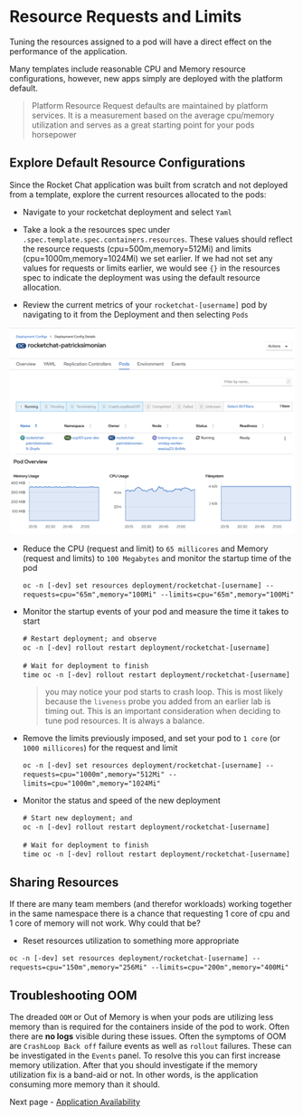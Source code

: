 # Resource Requests and Limits
Tuning the resources assigned to a pod will have a direct effect on the performance of the application. 

Many templates include reasonable CPU and Memory resource configurations, however, new apps simply are deployed with the platform default. 

> Platform Resource Request defaults are maintained by platform services. It is a measurement based on the average cpu/memory utilization and serves as a great starting point for your pods horsepower

## Explore Default Resource Configurations
Since the Rocket Chat application was built from scratch and not deployed from a template, explore the current resources allocated to the pods: 

- Navigate to your rocketchat deployment and select `Yaml`
- Take a look a the resources spec under `.spec.template.spec.containers.resources`. These values should reflect the resource requests (cpu=500m,memory=512Mi) and limits (cpu=1000m,memory=1024Mi) we set earlier.  If we had not set any values for requests or limits earlier, we would see `{}` in the resources spec to indicate the deployment was using the default resource allocation. 

- Review the current metrics of your `rocketchat-[username]` pod by navigating to it from the Deployment and then selecting `Pods`

![](./images/11_resources_02.png)
![](./images/11_resources_03.png)

- Reduce the CPU (request and limit) to `65 millicores` and Memory (request and limits) to `100 Megabytes` and monitor the startup time of the pod
  ```oc:cli
  oc -n [-dev] set resources deployment/rocketchat-[username] --requests=cpu="65m",memory="100Mi" --limits=cpu="65m",memory="100Mi"
  ```
- Monitor the startup events of your pod and measure the time it takes to start
  ```oc:cli
  # Restart deployment; and observe
  oc -n [-dev] rollout restart deployment/rocketchat-[username]

  # Wait for deployment to finish
  time oc -n [-dev] rollout restart deployment/rocketchat-[username]
  ```

  > you may notice your pod starts to crash loop. This is most likely because the `liveness` probe you added from an earlier lab is timing out. This is an important consideration when deciding to tune pod resources. It is always a balance.

- Remove the limits previously imposed, and set your pod to `1 core` (or `1000 millicores`) for the request and limit
  ```oc:cli
  oc -n [-dev] set resources deployment/rocketchat-[username] --requests=cpu="1000m",memory="512Mi" --limits=cpu="1000m",memory="1024Mi"
  ```

- Monitor the status and speed of the new deployment
  ```oc:cli
  # Start new deployment; and
  oc -n [-dev] rollout restart deployment/rocketchat-[username]

  # Wait for deployment to finish
  time oc -n [-dev] rollout restart deployment/rocketchat-[username]
  ```

## Sharing Resources

If there are many team members (and therefor workloads) working together in the same namespace there is a chance that requesting 1 core of cpu and 1 core of memory will not work. Why could that be?

- Reset resources utilization to something more appropriate

```oc:cli
oc -n [-dev] set resources deployment/rocketchat-[username] --requests=cpu="150m",memory="256Mi" --limits=cpu="200m",memory="400Mi"
```

## Troubleshooting OOM

The dreaded `OOM` or Out of Memory is when your pods are utilizing less memory than is required for the containers inside of the pod to work. Often there are __no logs__ visible during these issues. Often the symptoms of OOM are `CrashLoop Back off` failure events as well as `rollout` failures. These can be investigated in the `Events` panel. To resolve this you can first increase memory utilization. After that you should investigate if the memory utilization fix is a band-aid or not. In other words, is the application consuming more memory than it should.

Next page - [Application Availability](./06_application_availability.md) 

